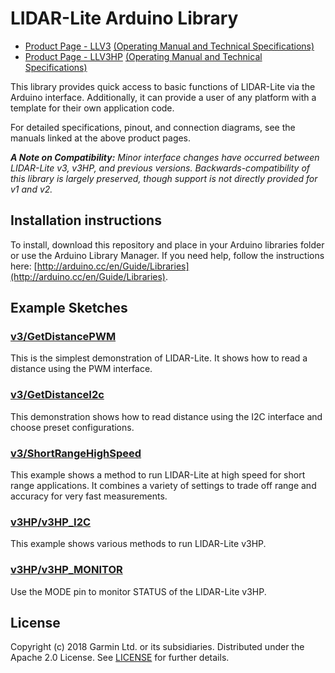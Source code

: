 # LIDAR-Lite Arduino Library

* [Product Page - LLV3](http://www.robotshop.com/en/lidar-lite-3-laser-rangefinder.html) [(Operating Manual and Technical Specifications)](http://www.robotshop.com/media/files/pdf2/pli-06-instruction.pdf)
* [Product Page - LLV3HP](https://www.robotshop.com/en/lidar-lite-3-laser-rangefinder-high-performance-llv3hp.html) [(Operating Manual and Technical Specifications)](https://www.robotshop.com/media/files/pdf2/rb-pli-17_-_llv3hp_-_operation_manual_and_technical_specifications.pdf)

This library provides quick access to basic functions of LIDAR-Lite
via the Arduino interface. Additionally, it can provide a user of any
platform with a template for their own application code.

For detailed specifications, pinout, and connection diagrams, see the manuals linked at the above product pages.

***A Note on Compatibility:*** *Minor interface changes have occurred between LIDAR-Lite v3, v3HP, and previous versions. Backwards-compatibility of this library is largely preserved, though support is not directly provided for v1 and v2.*

## Installation instructions
To install, download this repository and place in your Arduino libraries folder or use the Arduino Library Manager. If you need help, follow the instructions here: [http://arduino.cc/en/Guide/Libraries](http://arduino.cc/en/Guide/Libraries).

## Example Sketches
### [v3/GetDistancePWM](https://github.com/RobotShop/LIDARLite_v3_Arduino_Library/tree/master/examples/v3/GetDistanceI2c)
This is the simplest demonstration of LIDAR-Lite. It shows how to read a distance using the PWM interface.

### [v3/GetDistanceI2c](https://github.com/RobotShop/LIDARLite_v3_Arduino_Library/tree/master/examples/v3/GetDistancePwm)
This demonstration shows how to read distance using the I2C interface and choose preset configurations.

### [v3/ShortRangeHighSpeed](https://github.com/RobotShop/LIDARLite_v3_Arduino_Library/tree/master/examples/v3/ShortRangeHighSpeed)
This example shows a method to run LIDAR-Lite at high speed for short range applications. It combines a variety of settings to trade off range and accuracy for very fast measurements.

### [v3HP/v3HP_I2C](https://github.com/RobotShop/LIDARLite_v3_Arduino_Library/blob/master/examples/v3HP/v3HP_I2C/v3HP_I2C.ino)
This example shows various methods to run LIDAR-Lite v3HP.

### [v3HP/v3HP_MONITOR](https://github.com/RobotShop/LIDARLite_v3_Arduino_Library/blob/master/examples/v3HP/v3HP_MONITOR/v3HP_MONITOR.ino)
Use the MODE pin to monitor STATUS of the LIDAR-Lite v3HP.

## License
Copyright (c) 2018 Garmin Ltd. or its subsidiaries. Distributed under the Apache 2.0 License.
See [LICENSE](LICENSE) for further details.
